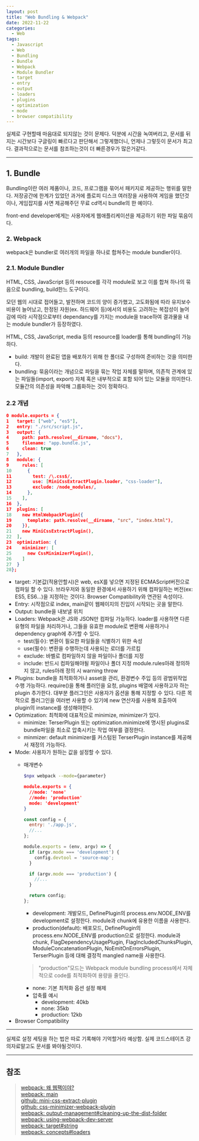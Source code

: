 ```yaml
---
layout: post
title: "Web Bundling & Webpack"
date: 2022-11-22
categories:
  - Web
tags:
  - Javascript
  - Web
  - Bundling
  - Bundle
  - Webpack
  - Module Bundler
  - target
  - entry
  - output
  - loaders
  - plugins
  - optimization
  - mode
  - browser compatibility
---
```


실제로 구현할때 마음대로 되지않는 것이 문제다. 덕분에 시간을 녹여버리고, 문서를 뒤지는 시간보다 구글링이 빠르다고 판단해서 그렇게했더니, 언제나 그렇듯이 문서가 최고다. 결과적으로는 문서를 참조하는것이 더 빠른경우가 많은거같다.

---

## 1. Bundle

Bundling이란 여러 제품이나, 코드, 프로그램을 묶어서 패키지로 제공하는 행위를 말한다. 저장공간에 한계가 있었던 과거에 플로피 디스크 여러장을 사용하여 게임을 했던것이나, 게임잡지를 사면 제공해주던 무료 cd역시 bundle의 한 예이다.

front-end developer에게는 사용자에게 웹애플리케이션을 제공하기 위한 파일 묶음이다.

### 2. Webpack

webpack은 bundler로 여러개의 파일을 하나로 합쳐주는 module bundler이다.

### 2.1. Module Bundler

HTML, CSS, JavaScript 등의 resouce를 각각 module로 보고 이를 합쳐 하나의 묶음으로 bundling, build한느 도구이다.

모던 웹의 시대로 접어들고, 발전하며 코드의 양이 증가했고, 고도화됨에 따라 유지보수비용이 늘어났고, 한정된 자원(ex. 하드웨어 등)에서의 비용도 고려하는 복잡성이 늘어감에 따라 시작점으로부터 dependancy를 가지는 module을 trace하여 결과물을 내는 module bundler가 등장하였다.

HTML, CSS, JavaScript, media 등의 resource를 loader를 통해 bundling이 가능하다.

- build: 개발이 완료된 앱을 배포하기 위해 한 폴더로 구성하여 준비하는 것을 의미한다.
- bundling: 묶음이라는 개념으로 파일을 묶는 작업 자체를 말하며, 의존적 관계에 있는 파일들(import, export) 자체 혹은 내부적으로 포함 되어 있는 모듈을 의미한다. 모듈간의 의존성을 파악해 그룹화하는 것이 정확하다.

### 2.2 개념

```json
0 module.exports = {
1   target: ["web", "es5"],
2   entry: "./src/script.js",
3   output: {
4     path: path.resolve(__dirname, "docs"),
5     filename: "app.bundle.js",
6     clean: true
7   },
8   module: {
9     rules: [
10      {
11        test: /\.css$/,
12        use: [MiniCssExtractPlugin.loader, "css-loader"],
13        exclude: /node_modules/,
14      },
15    ],
16  },
17  plugins: [
18    new HtmlWebpackPlugin({
19      template: path.resolve(__dirname, "src", "index.html"),
20    }),
21    new MiniCssExtractPlugin(),
22  ],
23  optimization: {
24    minimizer: [
25      new CssMinimizerPlugin(),
26    ]
27  }
28};
```

- target: 기본값(적용안할시)은 web, esX를 넣으면 지정된 ECMAScript버전으로 컴파일 할 수 있다. 브라우저와 동일한 환경에서 사용하기 위해 컴파일하는 버전(ex: ES5, ES6...)을 지정하는 것이다. Browser Compatibility와 연관된 속성이다.
- Entry: 시작점으로 index, main같이 웹페이지의 진입이 시작되는 곳을 말한다.
- Output: bundle을 내보낼 위치
- Loaders: Webpack은 JS와 JSON만 컴파일 가능하다. loader를 사용하면 다른 유형의 파일을 처리하거나, 그들을 유효한 module로 변환해 사용하거나 dependency graph에 추가할 수 있다.
  - test(필수): 변환이 필요한 파일들을 식별하기 위한 속성
  - use(필수): 변환을 수행하는데 사용되는 로더를 가르킴
  - exclude: 바벨로 컴파일하지 않을 파일이나 폴더를 지정
  - include: 반드시 컴파일해야될 파일이나 폴더 지정
  module.rules아래 정의하지 않고, rules아래 정의 시 warning throw
- Plugins: bundle을 최적화하거나 asset을 관리, 환경변수 주입 등의 광범위작업 수행 가능하다. require()을 통해 플러인을 요청, plugins 배열에 사용하고자 하는 plugin 추가한다. 대부분 플러그인은 사용자가 옵션을 통해 지정할 수 있다. 다른 목적으로 플러그인을 여러번 사용할 수 있기에 new 연산자를 사용해 호출하여 plugin의 instance를 생성해야한다.
- Optimization: 최척화에 대표적으로 minimize, minimizer가 있다.
  - minimize: TerserPlugin 또는 optimization.minimize에 명시된 plugins로 bundle파일을 최소로 압축시키는 작업 여부를 결정한다.
  - minmizer: default minimizer를 커스텀된 TerserPlugin instance를 제공해서 재정의 가능하다.
- Mode: 사용자가 원하는 값을 설정할 수 있다.
  - 매개변수

    ```bash
    $npx webpack --mode={parameter}
    ```

    ```json
    module.exports = {
      //mode: 'none'
      //mode: 'production'
      mode: 'development'
    }
    ```

    ```javascript
    const config = {
      entry: './app.js',
      //...
    };

    module.exports = (env, argv) => {
      if (argv.mode === 'development') {
        config.devtool = 'source-map';
      }

      if (argv.mode === 'production') {
        //...
      }

      return config;
    };
    ```

    - development: 개발모드, DefinePlugin의 process.env.NODE_ENV를 development로 설정한다. module과 chunk에 유용한 이름을 사용한다.
    - production(default): 배포모드, DefinePlugin의 process.env.NODE_ENV를 production으로 설정한다. module과 chunk, FlagDependencyUsagePlugin, FlagIncludedChunksPlugin, ModuleConcatenationPlugin, NoEmitOnErrorsPlugin, TerserPlugin 등에 대해 결정적 mangled name을 사용한다.

    > "production"모드는 Webpack module bundling process에서 자체적으로 code를 최적화하여 용량을 줄인다.

    - none: 기본 최적화 옵션 설정 해제
    - 압축률 예시
      - development: 40kb
      - none: 35kb
      - production: 12kb
- Browser Compatibility

---

실제로 설정 세팅을 하는 법은 따로 기록해야 기억할거라 예상함. 실제 코드스테이츠 강의자료말고도 문서를 봐야될것이다.

---

## 참조

> [webpack: 왜 웹팩이야?](https://webpack.kr/concepts/why-webpack/)   
> [webpack: main](https://webpack.kr/)   
> [github: mini-css-extract-plugin](https://github.com/webpack-contrib/mini-css-extract-plugin)   
> [github: css-minimizer-webpack-plugin](https://github.com/webpack-contrib/css-minimizer-webpack-plugin)   
> [webpack: output-management#cleaning-up-the-dist-folder](https://webpack.kr/guides/output-management/#cleaning-up-the-dist-folder)   
> [webpack: using-webpack-dev-server](https://webpack.kr/guides/development/#using-webpack-dev-server)   
> [webpack: target#string](https://webpack.kr/configuration/target/#string-1)   
> [webpack: concepts#loaders](https://webpack.js.org/concepts#loaders)